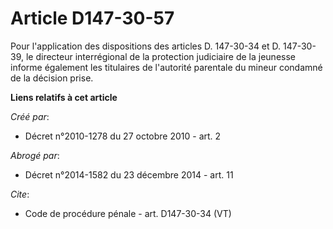 # Article D147-30-57

Pour l'application des dispositions des articles D. 147-30-34 et D. 147-30-39, le directeur interrégional de la protection
judiciaire de la jeunesse informe également les titulaires de l'autorité parentale du mineur condamné de la décision prise.

**Liens relatifs à cet article**

_Créé par_:

  - Décret n°2010-1278 du 27 octobre 2010 - art. 2

_Abrogé par_:

  - Décret n°2014-1582 du 23 décembre 2014 - art. 11

_Cite_:

  - Code de procédure pénale - art. D147-30-34 (VT)

